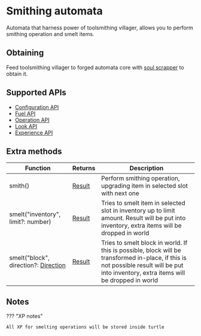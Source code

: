 # Smithing automata

Automata that harness power of toolsmithing villager, allows you to perform smithing operation and smelt items.

## Obtaining

Feed toolsmithing villager to forged automata core with [soul scrapper](../miscellaneous/soul_scrapper.md) to obtain it.

## Supported APIs

- [Configuration API](../api/configuration.md)
- [Fuel API](../api/fuel.md)
- [Operation API](../api/operation.md)
- [Look API](../api/look.md)
- [Experience API](../api/experience.md)

## Extra methods

| Function                             | Returns | Description                                                                                                                                                                                |
|--------------------------------------|---------|--------------------------------------------------------------------------------------------------------------------------------------------------------------------------------------------|
| smith()                              | [Result](../api/introduction.md#result)  | Perform smithing operation, upgrading item in selected slot with next one                                                                                                                  |
| smelt("inventory", limit?: number)   | [Result](../api/introduction.md#result)  | Tries to smelt item in selected slot in inventory up to limit amount. Result will be put into inventory, extra items will be dropped in world                                              |
| smelt("block", direction?: [Direction](../api/introduction.md#direction) | [Result](../api/introduction.md#result)  | Tries to smelt block in world. If this is possible, block will be transformed in-place, if this is not possible result will be put into inventory, extra items will be dropped in world | |

## Notes

??? "XP notes"

    All XP for smelting operations will be stored inside turtle
